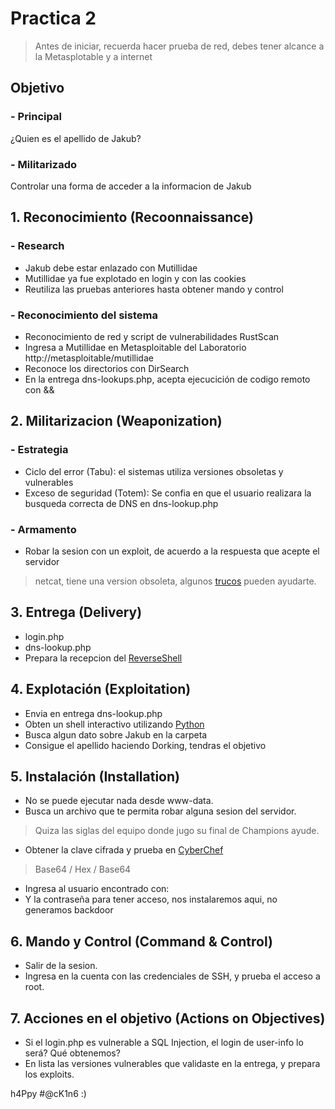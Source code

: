 # Practica 2 

> Antes de iniciar, recuerda hacer prueba de red, debes tener alcance a la Metasplotable y a internet

## Objetivo
### - Principal
¿Quien es el apellido de Jakub?
### - Militarizado
Controlar una forma de acceder a la informacion de Jakub

## 1. Reconocimiento (Recoonnaissance)
### - Research
- Jakub debe estar enlazado con Mutillidae
- Mutillidae ya fue explotado en login y con las cookies
- Reutiliza las pruebas anteriores hasta obtener mando y control
### - Reconocimiento del sistema
- Reconocimiento de red y script de vulnerabilidades RustScan
- Ingresa a Mutillidae en Metasploitable del Laboratorio http://metasploitable/mutillidae
- Reconoce los directorios con DirSearch
- En la entrega dns-lookups.php, acepta ejecucición de codigo remoto con &&

## 2. Militarizacion (Weaponization)
### - Estrategia
- Ciclo del error (Tabu): el sistemas utiliza versiones obsoletas y vulnerables
- Exceso de seguridad (Totem):  Se confia en que el usuario realizara la busqueda correcta de DNS en dns-lookup.php
	
### - Armamento 
- Robar la sesion con un exploit, de acuerdo a la respuesta que acepte el servidor
> netcat, tiene una version obsoleta, algunos [trucos](https://github.com/heanczko311299/githack/blob/main/Trucos/ReverseShell.md) pueden ayudarte.

## 3. Entrega (Delivery)
- login.php
- dns-lookup.php
- Prepara la recepcion del [ReverseShell](https://github.com/heanczko311299/githack/blob/main/Trucos/ReverseShell.md)
		
## 4. Explotación (Exploitation)
- Envia en entrega dns-lookup.php
- Obten un shell interactivo utilizando [Python](https://github.com/heanczko311299/githack/blob/main/Trucos/Pentest.md)
- Busca algun dato sobre Jakub en la carpeta
- Consigue el apellido haciendo Dorking, tendras el objetivo
	
## 5. Instalación (Installation)
- No se puede ejecutar nada desde www-data.
- Busca un archivo que te permita robar alguna sesion del servidor.
> Quiza las siglas del equipo donde jugo su final de Champions ayude.
- Obtener la clave cifrada y prueba en [CyberChef](https://gchq.github.io/CyberChef/)
> Base64 / Hex / Base64
- Ingresa al usuario encontrado con:
- Y la contraseña para tener acceso, nos instalaremos aqui, no generamos backdoor
	
## 6. Mando y Control (Command & Control)
- Salir de la sesion.
- Ingresa en la cuenta con las credenciales de SSH, y prueba el acceso a root.
		
## 7. Acciones en el objetivo (Actions on Objectives)
- Si el login.php es vulnerable a SQL Injection, el login de user-info lo será? Qué obtenemos?
- En lista las versiones vulnerables que validaste en la entrega, y prepara los exploits.


h4Ppy #@cK1n6 :)
